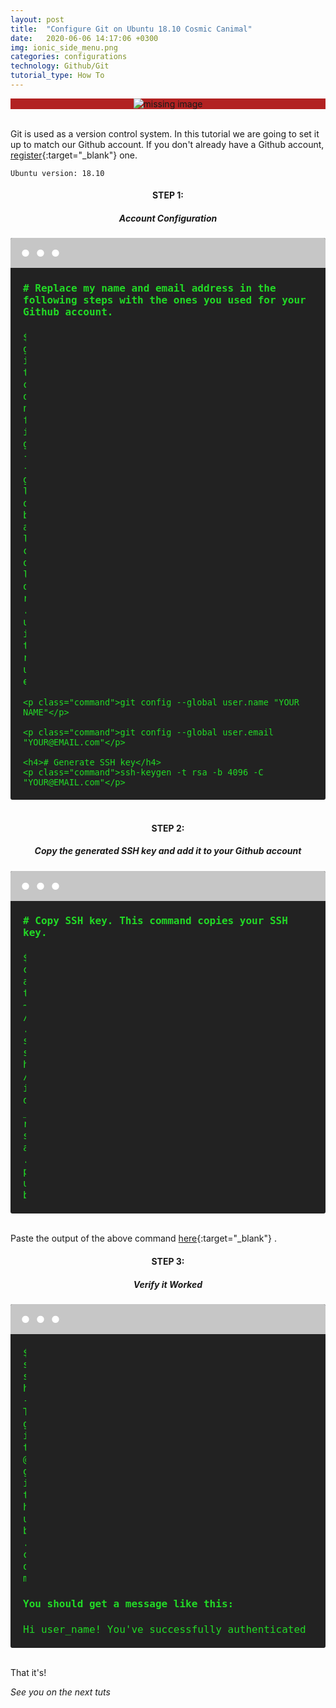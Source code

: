 ```yaml
---
layout: post
title:  "Configure Git on Ubuntu 18.10 Cosmic Canimal"
date:   2020-06-06 14:17:06 +0300
img: ionic_side_menu.png
categories: configurations
technology: Github/Git
tutorial_type: How To
---
```

<style>
.window {
  border-radius: 3px;
  background: #222;
  color: #fff;
  overflow: hidden;
  position: relative;
  margin: 0 auto;
  width: auto;

}
.window:before {
  content: " ";
  display: block;
  height: 48px;
  background: #c6c6c6;
}
.window:after {
  content: ". . .";
  position: absolute;
  left: 12px;
  right: 0;
  top: -3px;
  font-family: "Times New Roman", Times, serif;
  font-size: 96px;
  color: #fff;
  line-height: 0;
  letter-spacing: -12px;
}

.terminal {
  margin: 20px;
  font-family: monospace;
  font-size: 16px;
  color: #22da26;
}
.terminal .command {
  width: 0%;
  white-space: wrap;
  overflow: hidden;
  animation: write-command 5s both;
}
.terminal .command:before {
  content: "$ ";
  color: #22da26;
}
.terminal .log {
  white-space: nowrap;
  overflow: hidden;
  /* animation: write-log 5s both; */
}
.terminal p:nth-child(2) {
  /* animation-delay: 2s; */
}
.terminal p:nth-child(3) {
  /* animation-delay: 8s; */
}

@keyframes write-command {
  0% {
    width: 0%;
  }
  100% {
    width: 100%;
  }
}
@keyframes write-log {
  0% {
    height: 0;
  }
  16% {
    height: 0;
  }
  17% {
    height: 18px;
  }
  33% {
    height: 18px;
  }
  34% {
    height: 37px;
  }
  51% {
    height: 37px;
  }
  52% {
    height: 55px;
  }
  69% {
    height: 55px;
  }
  70% {
    height: 74px;
  }
  87% {
    height: 74px;
  }
  88% {
    height: 92px;
  }
  88% {
    height: 92px;
  }
  99% {
    height: 92px;
  }
  100% {
    height: 110px;
  }
}


</style>

<div align="center" style="background-color:#B22222"> 
<img srcset="
  https://drive.google.com/uc?id=1JXnK4HNIJivvw_BuzpMZXKprxALKKNx3 3x,
  https://drive.google.com/uc?id=1JXnK4HNIJivvw_BuzpMZXKprxALKKNx3 6x
" alt="missing image">
</div>
<br>

Git is used as a version control system. In this tutorial we are going to set it up to match our Github account. If you don't already have a Github account, [register](https://github.com/){:target="_blank"} one.


`Ubuntu version: 18.10`

<h4 align="center" >STEP 1: <h5 align="center" >Account Configuration</h5></h4>

<div class="window">
  <div class="terminal">
    <h4># Replace my name and email address in the following steps with the ones you used for your Github account.</h4>
    <p class="command">git config --global color.ui true</p>

    <p class="command">git config --global user.name "YOUR NAME"</p>

    <p class="command">git config --global user.email "YOUR@EMAIL.com"</p>

    <h4># Generate SSH key</h4>
    <p class="command">ssh-keygen -t rsa -b 4096 -C "YOUR@EMAIL.com"</p>
  </div>
</div>
<br>

<h4 align="center" >STEP 2: <h5 align="center" >Copy the generated SSH key and add it to your Github account</h5></h4>

<div class="window">
  <div class="terminal">
    <h4># Copy SSH key. This command copies your SSH key.</h4>
    <p class="command">cat ~/.ssh/id_rsa.pub</p>
  </div>
</div>
<br>

Paste the output of the above command [here](https://github.com/settings/ssh){:target="_blank"} . 

<h4 align="center" >STEP 3: <h5 align="center" >Verify it Worked</h5></h4>

<div class="window">
  <div class="terminal">
    <p class="command">ssh -T git@github.com</p>

<h4>You should get a message like this:</h4>
<p class="log">
      <span>
        Hi user_name! You've successfully authenticated but GitHub does not provide shell access.
      </span>
    </p>
  </div>
</div>
<br>


That it's!

*See you on the next tuts*


